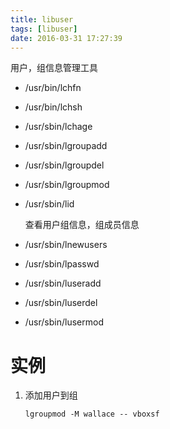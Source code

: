 ```yaml
---
title: libuser
tags: [libuser]
date: 2016-03-31 17:27:39
---
```


用户，组信息管理工具

-   /usr/bin/lchfn
-   /usr/bin/lchsh
-   /usr/sbin/lchage
-   /usr/sbin/lgroupadd
-   /usr/sbin/lgroupdel
-   /usr/sbin/lgroupmod
-   /usr/sbin/lid

    查看用户组信息，组成员信息

-   /usr/sbin/lnewusers
-   /usr/sbin/lpasswd
-   /usr/sbin/luseradd
-   /usr/sbin/luserdel
-   /usr/sbin/lusermod

# 实例

1.  添加用户到组

        lgroupmod -M wallace -- vboxsf
